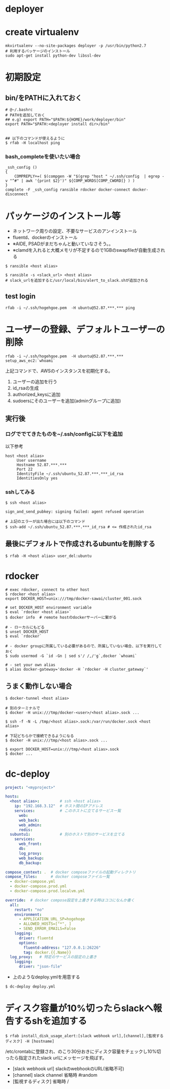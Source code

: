 # deployer
# create virtualenv

``` shell
mkvirtualenv --no-site-packages deployer -p /usr/bin/python2.7
# 利用するパッケージのインストール
sudo apt-get install python-dev libssl-dev
```

# 初期設定
## bin/をPATHに入れておく
``` shell
# @~/.bashrc
# PATHを追加しておく
## e.g) export PATH="$PATH:${HOME}/work/deployer/bin"
export PATH="$PATH:<deployer install dir>/bin"


## 以下のコマンドが使えるように
$ rfab -H localhost ping
```

### bash_completeを使いたい場合

``` shell
_ssh_config ()
{
    COMPREPLY+=( $(compgen -W "$(grep "host " ~/.ssh/config  | egrep -v "^#" | awk '{print $2}')" ${COMP_WORDS[COMP_CWORD]} ) )
}
complete -F _ssh_config ransible rdocker docker-connect docker-disconnect
```

# パッケージのインストール等
- ネットワーク周りの設定、不要なサービスのアンインストール
- fluentd、dockerのインストール
- ※AIDE, PSADがまだちゃんと動いていなさそう。。
- ※clamdを入れると大概メモリが不足するので1GBのswapfileが自動生成される
```
$ ransible <host alias>

$ ransible -s <slack_url> <host alias>
# slack_urlを追加すると/usr/local/bin/alert_to_slack.shが追加される
```

## test login
```
rfab -i ~/.ssh/hogehgoe.pem  -H ubuntu@52.87.***.*** ping
```

# ユーザーの登録、デフォルトユーザーの削除
```
rfab -i ~/.ssh/hogehgoe.pem  -H ubuntu@52.87.***.*** setup_aws_ec2:`whoami`
```
上記コマンドで、AWSのインスタンスを初期化する。
1. ユーザーの追加を行う
2. id_rsaの生成
3. authorized_keysに追加
4. sudoersにそのユーザーを追加(adminグループに追加)


## 実行後
### ログででてきたものを~/.ssh/configに以下を追加
以下参考

```
host <host alias>
     User username
     Hostname 52.87.***.***
     Port 22
     IdentityFile ~/.ssh/ubuntu_52.87.***.***_id_rsa
     IdentitiesOnly yes
```

### sshしてみる
```
$ ssh <host alias>

sign_and_send_pubkey: signing failed: agent refused operation

# 上記のエラーが出た場合には以下のコマンド
$ ssh-add ~/.ssh/ubuntu_52.87.***.***_id_rsa # <= 作成されたid_rsa
```


## 最後にデフォルトで作成されるubuntuを削除する
```
$ rfab -H <host alias> user_del:ubuntu
```

# rdocker
``` shell
# exec rdocker, connect to other host
$ rdocker <host alias>
export DOCKER_HOST=unix:///tmp/docker-sawai/cluster_001.sock

# set DOCKER_HOST environment variable
$ eval `rdocker <host alias>`
$ docker info  # remote hostのdockerサーバーに繋がる

# - ローカルにもどる
$ unset DOCKER_HOST
$ eval `rdocker`

# - docker groupに所属している必要があるので、所属していない場合、以下を実行しておく
$ sudo usermod -G `id -Gn | sed s'/ /,/'g`,docker `whoami`

# - set your own alias
$ alias docker-gateway='docker -H `rdocker -H cluster_gateway`'
```

## うまく動作しない場合
``` shell
$ docker-tunnel <host alias>

# 別のターミナルで
$ docker -H unix:///tmp/docker-<user>/<host alias>.sock ...
```

``` shell
$ ssh -f -N -L /tmp/<host alias>.sock:/var/run/docker.sock <host alias>

# 下記どちらかで接続できるようになる
$ docker -H unix:///tmp/<host alias>.sock ...

$ export DOCKER_HOST=unix:///tmp/<host alias>.sock
$ docker ...
```

# dc-deploy

``` yaml
project: "<myproject>"

hosts:
  <host alias>:         # ssh <host alias>
    ip: "192.168.3.12"  # ホスト間のIPアドレス
    services:           # このホストに立てるサービス一覧
      web:
      web_back:
      web_admin:
      redis:
  subuntu1:             # 別のホストで別のサービスを立てる
    services:
      web_front:
      db:
      log_proxy:
      web_backup:
      db_backup:

compose_context: .  # docker composeファイルの起動ディレクトリ
compose_files:      # docker composeファイル一覧
  - docker-compose.yml
  - docker-compose.prod.yml
  - docker-compose.prod.localvm.yml

override:  # docker compose設定を上書きする時はココになんか書く
  all:
    restart: "no"
    environment:
      - APPLICATION_URL_SP=hogehoge
      - ALLOWED_HOSTS=["*", ]
      - SEND_ERROR_EMAILS=False
    logging:
      driver: fluentd
      options:
        fluentd-address: "127.0.0.1:26226"
        tag: docker.{{.Name}}
  log_proxy:   # 特定のサービスの設定の上書き
    logging:
      driver: "json-file"
```

- 上のようなdeploy.ymlを用意する

``` shell
$ dc-deploy deploy.yml
```

# ディスク容量が10%切ったらslackへ報告するshを追加する
```$ rfab install_disk_usage_alert:[slack webhook url],[channel],[監視するディスク] -H [hostname]```

/etc/crontabに登録され、のこり30分おきにディスク容量をチェックし10%切ったら指定されたslack urlにメッセージを飛ばす。
- [slack webhook url] slackのwebhookのURL(省略不可)
- [channel] slack channel 省略時 #random
- [監視するディスク] 省略時 /
